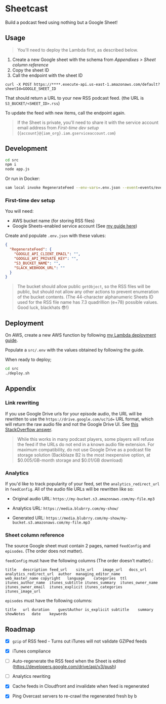 # Sheetcast

Build a podcast feed using nothing but a Google Sheet!

## Usage

> You'll need to deploy the Lambda first, as described below.

1. Create a new Google sheet with the schema from _Appendixes > Sheet column reference_
2. Copy the sheet ID
3. Call the endpoint with the sheet ID

```
curl -X POST https://****.execute-api.us-east-1.amazonaws.com/default?sheetId=GOOGLE_SHEET_ID
```

That should return a URL to your new RSS podcast feed.
(the URL is `S3_BUCKET/<SHEET_ID>.rss`)

To update the feed with new items, call the endpoint again.

> If the Sheet is private, you'll need to share it with the service account email address from _First-time dev setup_ (`{account}@{iam_org}.iam.gserviceaccount.com`)

## Development


```bash
cd src
npm i
node app.js
```

Or run in Docker:
```bash
sam local invoke RegenerateFeed --env-vars=.env.json --event=events/event.json
```

### First-time dev setup

You will need:
* AWS bucket name (for storing RSS files)
* Google Sheets-enabled service account (See [my guide here](https://gist.github.com/AnalyzePlatypus/a486323a331c91f738f2245ff9a1c66f))

Create and populate `.env.json` with these values:

```json
{
  "RegenerateFeed": {
    "GOOGLE_API_CLIENT_EMAIL": "",
    "GOOGLE_API_PRIVATE_KEY": "",
    "S3_BUCKET_NAME": "",
    "SLACK_WEBHOOK_URL": ""
  }
}
```

> The bucket should allow public `getObject`, so the RSS files will be public, but should not allow any other actions to prevent enumeration of the bucket contents. (The 44-character alphanumeric Sheets ID used for the RSS file name has 7.3 quadrillion (e+78) possible values. Good luck, blackhats 😎!)

## Deployment

On AWS, create a new AWS function by following [my Lambda deployment guide](https://gist.github.com/AnalyzePlatypus/c2ae820a5ec2d2a0a92fe10212e5e72c).

Populate a `src/.env` with the values obtained by following the guide.

When ready to deploy;

```bash
cd src
./deploy.sh
```

## Appendix

### Link rewriting

If you use Google Drive urls for your episode audio, the URL will be rewritten to use the `https://drive.google.com/uc?id=` URL format, which will return the raw audio file and not the Google Drive UI. See [this StackOverflow answer](https://stackoverflow.com/a/62137958/6068782).

> While this works in many podcast players, some players will refuse the feed if the URLs do not end in a known audio file extension. For maximum compatibility, do not use Google Drive as a podcast file storage solution (Backblaze B2 is the most inexpensive option, at $0.005/GB-month storage and $0.01/GB download)

### Analytics

If you'd like to track popularity of your feed, set the `analytics_redirect_url` in `feedConfig`. All of the audio file URLs will be rewritten like so:

* Original audio URL: `https://my-bucket.s3.amazonaws.com/my-file.mp3`

* Analytics URL: `https://media.blubrry.com/my-show/`

* Generated URL: `https://media.blubrry.com/my-show/my-bucket.s3.amazonaws.com/my-file.mp3`

### Sheet column reference

The source Google sheet must contain 2 pages, named `feedConfig` and `episodes`. (The order does not matter).

`feedConfig` must have the following columns (The order doesn't matter).:

```
title	description	feed_url	site_url	image_url	docs_url	analytics_redirect_url	author	managing_editor_name	web_master_name	copyright	language	categories	ttl	itunes_author_name	itunes_subtitle	itunes_summary	itunes_owner_name	itunes_owner_email	itunes_explicit	itunes_categories	itunes_image_url
```

`episodes` must have the following columns:

```
title	url	duration	guestAuthor	is_explicit	subtitle	summary	showNotes	date	keywords
```

## Roadmap

- [x] `gzip` of RSS feed - Turns out iTunes will not validate GZIPed feeds
- [x] iTunes compliance
- [ ] Auto-regenerate the RSS feed when the Sheet is edited (https://developers.google.com/drive/api/v3/push)
- [ ] Analytics rewriting
- [x] Cache feeds in Cloudfront and invalidate when feed is regenerated
- [x] Ping Overcast servers to re-crawl the regenerated fresh by b


